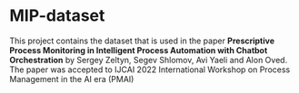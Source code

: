 # MIP-dataset

This project contains the dataset that is used in the paper **Prescriptive Process Monitoring in Intelligent Process Automation with Chatbot Orchestration** by Sergey Zeltyn, Segev Shlomov, Avi Yaeli and Alon Oved. The paper was accepted to IJCAI 2022 International Workshop on Process Management in the AI era (PMAI)
